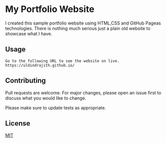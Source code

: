 # My Portfolio Website

I created this sample portfolio website using HTML,CSS and GitHub Pageas technologies.
There is nothing much serious just a plain old website to showcase what I have.

## Usage

```
Go to the following URL to see the website on live.
https://uldindrajith.github.io/
```

## Contributing
Pull requests are welcome. For major changes, please open an issue first to discuss what you would like to change.

Please make sure to update tests as appropriate.

## License
[MIT](https://choosealicense.com/licenses/mit/)